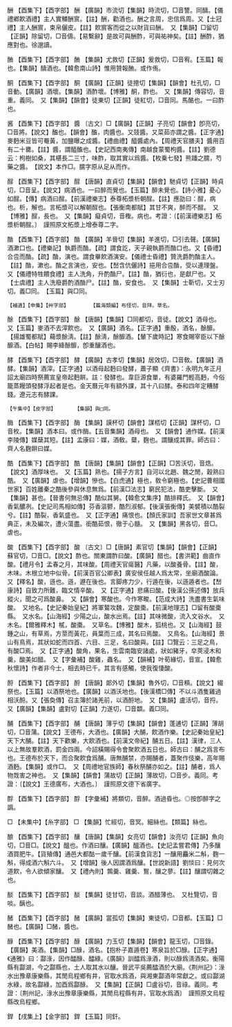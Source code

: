 <!-- { "loadSidebar": true } -->
酬	【酉集下】【酉字部】	酬	【廣韻】市流切【集韻】時流切，□音讐。同醻。【儀禮鄕飮酒禮】主人實觶酬賔。【註】酬，勸酒也。酬之言周，忠信爲周。又【士冠禮】主人酬賔，束帛儷皮。【註】飮賔客而從之以財貨曰酬。　又【集韻】□留切【正韻】除留切，□音儔。【易繫辭】是故可與酬酢，可與祐神矣。【註】酬酢，猶應對也。徐邈讀。

酭	【酉集下】【酉字部】	酭	【集韻】尤救切【正韻】爰救切，□音宥。【玉篇】報也。【集韻】醻酒也。【韓愈南山詩】惟用贊報酭。或作侑。

酮	【酉集下】【酉字部】	酮	【廣韻】【正韻】徒摠切【集韻】【韻會】杜孔切，□音動。【廣韻】酒壞。【集韻】酒酢壞。【博雅】酮，酢也。　又【集韻】傳容切，音重。義同。　又【集韻】【韻會】徒東切【正韻】徒紅切，□音同。馬酪也。一曰酢也。

酱	【酉集下】【酉字部】	醬	〔古文〕□【廣韻】【正韻】子亮切【韻會】卽亮切，□音將。【說文】醢也。【韻會】醢，肉醬也。又豉醬。又菜茹亦謂之醬。【正字通】麥麪米豆皆可罨黃，加鹽曝之成醬。【禮曲禮】醯醬處內。【周禮天官膳夫】醬用百有二十罋。【註】醬，謂醯醢也。【史記西南夷傳】南越食蒙蜀枸醬。【註】劉德云：枸樹如桑，其椹長二三寸，味酢，取其實以爲醬。【枚乗七發】熊蹯之臑，芍藥之醬。　【說文】本作□。臑字原从足从而作。

酲	【酉集下】【酉字部】	酲	【唐韻】直貞切【集韻】【韻會】馳貞切【正韻】時貞切，□音呈。【說文】病酒也。一曰醉而覺也。【玉篇】醉未覺也。【詩小雅】憂心如酲。【傳】病酒曰酲。【前漢禮樂志】泰尊柘漿析朝酲。【註】應劭曰：酲，病也。析，解也。言柘漿可以解朝酲也。【張衡南都賦】其甘不爽，醉而不酲。　又【博雅】酲，長也。　又【集韻】癡貞切，音檉。病也。考證：〔【前漢禮樂志】柘漿析朝酲。〕　謹照原文柘漿上增泰尊二字。 

酳	【酉集下】【酉字部】	酳	【廣韻】羊晉切【集韻】羊進切，□引去聲。【廣韻】酒漱口也。【禮樂記】執爵而酳。【疏】謂食訖，天子親執爵而酳口也。又【昏禮】合卺而酳。【疏】酳，演也。謂食畢飮酒演安。【儀禮士昏禮】贊洗爵酌酳主人。【註】酳，漱也。酳之言演也，安也。【嵆含伉儷詩】挹用合卺酳，受以連理盤。　又【儀禮特牲饋食禮】主人洗角，升酌酳尸。【註】酳，猶衍也，是獻尸也。又【士虞禮】主人洗廢爵酌酒酳尸。【註】酳，安食也。　又【集韻】士靳切，又士刃切。義□同。　【玉篇】與□同。

	【補遺】【申集】【艸字部】		【篇海類編】布怪切，音拜。草名。

酴	【酉集下】【酉字部】	酴	【唐韻】【集韻】□同都切，音徒。【說文】酒母也。　又【玉篇】麥酒不去滓飮也。　又【廣韻】酒名。【正字通】重酘，酒名，酴釄。【揚雄蜀都賦】藒漿酴淸。【註】酴淸，酴釄酒。【輦下歲時記】寒食賜宰臣以下酴釄酒。【白帖】賜李絳酴釄，卽重釀酒也。

酵	【酉集下】【酉字部】	酵	【廣韻】古孝切【集韻】居效切，□音敎。【廣韻】酒酵。【集韻】酒滓。【正字通】以酒母起麪曰發酵，蕭子顯《齊書》：永明九年正月詔太廟四時祭薦宣皇帝起麪餠。註：發酵也。韋巨源食單，有婆羅門輕高麪，今俗籠蒸饅頭發酵浮起者是也。金天曆元年有額外課，其十八曰酵。泰和四年定糟酵錢。遼元志有酵課。

	【午集中】【皮字部】		【集韻】與□同。

酶	【酉集下】【酉字部】	酶	【集韻】謨杯切【韻會】謀桮切【正韻】謀杯切，□音枚。【集韻】酒本曰。或作酶。【五音集韻】酒母也。　又【韻會】通作媒。【前漢李陵傳】媒蘖其短。【註】孟康曰：媒，酒敎。糵，麴也。謂釀成其罪。師古曰：齊人名麴餠曰媒。

酷	【酉集下】【酉字部】	酷	【唐韻】【集韻】【韻會】【正韻】□苦沃切，音焅。【說文】酒厚味也。　又【玉篇】熟也。【揚子方言】自河以北趙、魏之閒，穀熟曰酷。　又【廣韻】虐也。【增韻】慘也。【白虎通】極也，敎令窮極也。【史記曹相國世家】百姓離秦之酷後參與休息無爲。【前漢□法志】窮民犯法，酷吏擊斷。　又【集韻】甚也。【晉書何無忌傳】酷似其舅。【韓愈文集序】酷排釋氏。　又【韻會】香氣醲冽。【史記司馬相如傳】芬香漚鬰，酷烈淑郁。【後漢張衡傳】美襞積以酷裂兮。【註】酷裂，香氣盛也。　又【正字通】痛恨也。【顏氏家訓】吾家世文章甚爲典正，未及編次，遭火蕩盡。銜酷茹恨，徹于心髓。　又【集韻】黑各切，音□。虐也。

酸	【酉集下】【酉字部】	酸	〔古文〕□【唐韻】素官切【集韻】【韻會】【正韻】蘇官切，□音□。【說文】酢也。關東謂酢曰酸。【廣韻】醋也。【書洪範】曲直作酸。【禮月令】孟春之月，其味酸。【周禮天官瘍醫】凡藥，以酸養骨。【註】酸，木味。木根立地中似骨。【前漢百官公卿表】廣安侯任越人爲太常，坐廟酒酸論。　又【釋名】酸，遜也。遜，遯在後也。言脚疼力少，行遁在後，以遜遁者也。【嵆康詩】自致力所難，臨文情辛酸。　又【正字通】悲痛曰酸。【後漢公孫述傳】放兵縱火，聞之可爲酸鼻。　又【韻會】寒酸也。今作寒畯。【范成大詩】洗盡書生氣味酸。　又地名。【史記秦始皇紀】將軍鷔攻魏，定酸棗。【前漢地理志】□留有酸棗縣。　又水名。【山海經】少陽之山，酸水出焉。【註】其味微酸，流入文谷水。　又木名。【爾雅釋木】樲，酸棗。　又草名。【博雅】酸木，狐桃也。又【山海經】鼓鍾之山，有草焉，方莖而黃花，員葉而三成，其名曰焉酸。　又鳥名。【山海經】景山有鳥焉，其狀如蛇而四首、六目、三足，名曰酸與。【註】□覽云：三足之鳥，有酸□焉。　又【正字通】酸角，果名，生雲南臨安諸處，狀如豬牙，皁莢浸木和羹，酸美如醋。　又【字彙補】酸雞，蟲名。　又【韻補】叶荀緣切，音宣。【韓愈秋懷詩】作者非今士，相去時已千。其言有感觸，使我復悽酸。

酹	【酉集下】【酉字部】	酹	【唐韻】郞外切【集韻】魯外切，□音頪。【說文】綴祭也。【玉篇】以酒祭地也。【廣韻】以酒沃地也。【後漢橋□傳】不以斗酒隻雞過相沃酹。又【張奐傳】召主簿於諸羌前，以酒酹地。　又【集韻】盧活切，音捋。又【廣韻】【集韻】盧對切【正韻】力遂切，□音纇。義□同。

酺	【酉集下】【酉字部】	酺	【唐韻】薄乎切【集韻】【韻會】蓬逋切【正韻】薄胡切，□音蒲。【說文】王德布，大酒也。【廣韻】大酺，飮酒作樂。【史記秦始皇紀】天下大酺。【註】天下歡樂，大飮酒也。【前漢文帝紀】酺五日。【註】漢律，三人以上無故羣飮酒，罰金四兩。今詔橫賜得令會聚飮酒五日也。師古曰：酺之爲言布也。王德布於天下，而合聚飮食爲酺。唐無酺禁，亦賜酺者，蓋聚作伎樂，高年賜酒麪。【集韻】或作□。　又【周禮地官族師】春秋祭酺亦如之。【註】酺者，爲人物烖害之神也。　又【集韻】【韻會】蒲故切【正韻】薄故切，□音步。義同。考證：〔【說文】王德廣布，大酒也。〕　謹照原文德下省廣字。 

酻	【酉集下】【酉字部】	酻	【字彙補】將類切，音醉。酒過昏也。◎按卽醉字之譌。

□	【未集中】【糸字部】	□	【集韻】忙經切，音冥。細絲也。【類篇】絲也。

酿	【酉集下】【酉字部】	釀	【唐韻】【集韻】女亮切【韻會】汝亮切【正韻】魚向切，□音□。【說文】醞也。作酒曰釀。【廣韻】醞酒也。【史記孟嘗君傳】乃多釀酒買肥牛。【貨殖傳】通邑大都酤一歲千釀。【前漢食貨志】一釀用麤米二斛，麴一斛，得成酒六斛六斗。　又【增韻】後人因謂酒爲釀。【世說新語】劉惔曰：見何次道飮，令人欲傾家釀。　又【禮內則】鶉羹、雞羹、鴽，釀之蓼。【註】釀謂切雜之也。

醈	【酉集下】【酉字部】	醈	【集韻】徒甘切，音談。酒醋薄也。　又杜覽切，音啖。醨也。

醏	【酉集下】【酉字部】	醏	【廣韻】當孤切【集韻】東徒切，□音都。【玉篇】□醏也。【廣韻】□醏，醬也。

醁	【酉集下】【酉字部】	醁	【廣韻】力玉切【集韻】【韻會】龍玉切，□音錄。【廣韻】美酒。【集韻】□醁，酒名。【抱朴子嘉遁卷】寒泉旨於□醁。【正字通】《通雅》曰：酃淥，因作醽醁、醽綠。《廣韻》訓醽爲淥酒，則以醁爲淸酒矣。衡陽縣有酃湖，今之酃縣也，土人取其水以釀。晉武平吳薦醽酒於大廟。《荆州記》：淥水出豫章康樂縣，其閒烏程鄉有井，官取水爲酒，與湘東酃酒年常獻之。或曰酃湖水綠，故名酃綠，加酉爲酃醁。　又【集韻】【正韻】□盧谷切，音祿。義同。考證：〔荆州記，淥水出豫章康樂縣，其閒烏程縣有井，官取水爲酒〕　謹照原文烏程縣改烏程鄉。 

銲	【戌集上】【金字部】	銲	【玉篇】同釬。

